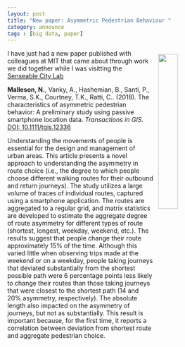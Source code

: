 ```yaml
---
layout: post
title: "New paper: Asymmetric Pedestrian Behaviour "
category: announce
tags : [big data, paper]
---
```


<a href="https://onlinelibrary.wiley.com/journal/14679671"><img src="https://wol-prod-cdn.literatumonline.com/cms/attachment/a4d6377e-1224-4d8e-a53d-922a8d5e420a/tgis.2018.22.issue-2.cover.jpg" style="float:right; width:30%; padding:10px"/></a>

I have just had a new paper published with colleagues at MIT that came about through work we did together while I was visitting the [Senseable City Lab](http://senseable.mit.edu/) 

**Malleson, N.**, Vanky, A., Hashemian, B., Santi, P., Verma, S.K., Courtney, T.K., Ratti, C.. (2018). The characteristics of asymmetric pedestrian behavior: A preliminary study using passive smartphone location data. _Transactions in GIS_. [DOI: 10.1111/tgis.12336](https://doi.org/10.1111/tgis.12336)

Understanding the movements of people is essential for the design and management of urban areas. This article presents a novel approach to understanding the asymmetry in route choice (i.e., the degree to which people choose different walking routes for their outbound and return journeys). The study utilizes a large volume of traces of individual routes, captured using a smartphone application. The routes are aggregated to a regular grid, and matrix statistics are developed to estimate the aggregate degree of route asymmetry for different types of route (shortest, longest, weekday, weekend, etc.). The results suggest that people change their route approximately 15% of the time. Although this varied little when observing trips made at the weekend or on a weekday, people taking journeys that deviated substantially from the shortest possible path were 6 percentage points less likely to change their routes than those taking journeys that were closest to the shortest path (14 and 20% asymmetry, respectively). The absolute length also impacted on the asymmetry of journeys, but not as substantially. This result is important because, for the first time, it reports a correlation between deviation from shortest route and aggregate pedestrian choice.
